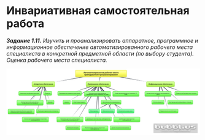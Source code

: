 # Инвариативная самостоятельная работа
***Задание 1.11.** Изучить и проанализировать аппаратное, программное и информационное обеспечение автоматизированного рабочего места специалиста в конкретной предметной области (по выбору студента). Оценка рабочего места специалиста.*

![Интелект-карта](ИСР1.11.png)